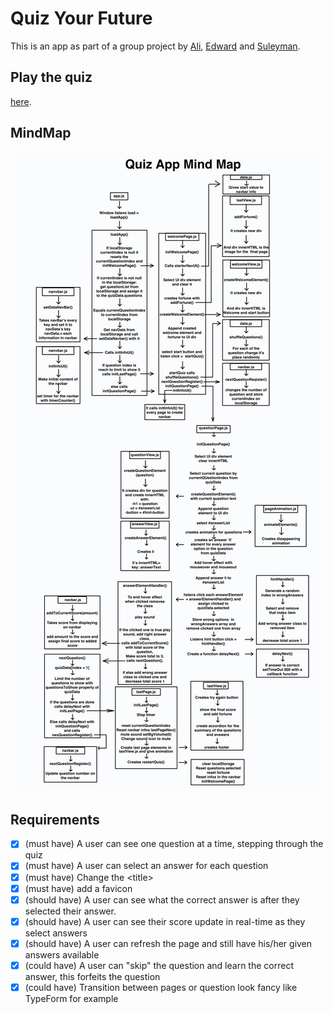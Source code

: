 # Quiz Your Future

This is an app as part of a group project by [Ali](https://github.com/cometbroom), [Edward](https://github.com/EdwardAbboud) and [Suleyman](https://github.com/slymny).

## Play the quiz

[here](https://cometbroom.github.io/quiz-your-future/).

## MindMap

![Mindmap of code with flow chart style](./githubAssets/quizApp_mind_map.jpeg "MindMap of code")

## Requirements

- [x] (must have) A user can see one question at a time, stepping through the quiz
- [x] (must have) A user can select an answer for each question
- [x] (must have) Change the \<title>
- [x] (must have) add a favicon
- [x] (should have) A user can see what the correct answer is after they selected their answer.
- [x] (should have) A user can see their score update in real-time as they select answers
- [x] (should have) A user can refresh the page and still have his/her given answers available
- [x] (could have) A user can "skip" the question and learn the correct answer, this forfeits the question
- [x] (could have) Transition between pages or question look fancy like TypeForm for example

